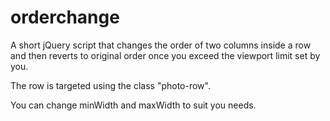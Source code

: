 # orderchange
A short jQuery script that changes the order of two columns inside a row and then reverts to original order once you exceed the viewport limit set by you.

The row is targeted using the class "photo-row".

You can change minWidth and maxWidth to suit you needs.
